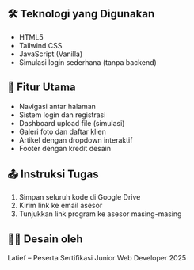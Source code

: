 ## 🛠 Teknologi yang Digunakan

- HTML5
- Tailwind CSS
- JavaScript (Vanilla)
- Simulasi login sederhana (tanpa backend)

## 📌 Fitur Utama

- Navigasi antar halaman
- Sistem login dan registrasi
- Dashboard upload file (simulasi)
- Galeri foto dan daftar klien
- Artikel dengan dropdown interaktif
- Footer dengan kredit desain

## 📤 Instruksi Tugas

1. Simpan seluruh kode di Google Drive
2. Kirim link ke email asesor
3. Tunjukkan link program ke asesor masing-masing

## 🧑‍🎨 Desain oleh

Latief – Peserta Sertifikasi Junior Web Developer 2025